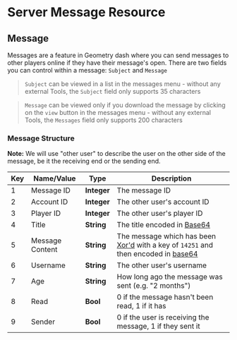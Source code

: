 # Server Message Resource

## Message

Messages are a feature in Geometry dash where you can send messages to other players online if they have their message's open. There are two fields you can control within a message: `Subject` and `Message`

> `Subject` can be viewed in a list in the messages menu - without any external Tools, the `Subject` field only supports 35 characters

> `Message` can be viewed only if you download the message by clicking on the `view` button in the messages menu - without any external Tools, the `Messages` field only supports 200 characters

### Message Structure

**Note:** We will use "other user" to describe the user on the other side of the message, be it the receiving end or the sending end.

| Key | Name/Value | Type | Description |
| --- | ---------- | ---- | ----------- |
| 1   | Message ID | **Integer** | The message ID
| 2   | Account ID | **Integer** | The other user's account ID
| 3   | Player ID  | **Integer** | The other user's player ID
| 4   | Title      | **String** | The title encoded in [Base64](/topics/encryption/base64.md)
| 5   | Message Content | **String** | The message which has been [Xor'd](/topics/encryption/xor.md) with a key of `14251` and then encoded in [base64](/topics/encryption/base64.md)
| 6   | Username   | **String** | The other user's username
| 7   | Age		   | **String** | How long ago the message was sent (e.g. "2 months")
| 8	  | Read	   | **Bool** | 0 if the message hasn't been read, 1 if it has
| 9	  | Sender	   | **Bool** | 0 if the user is receiving the message, 1 if they sent it